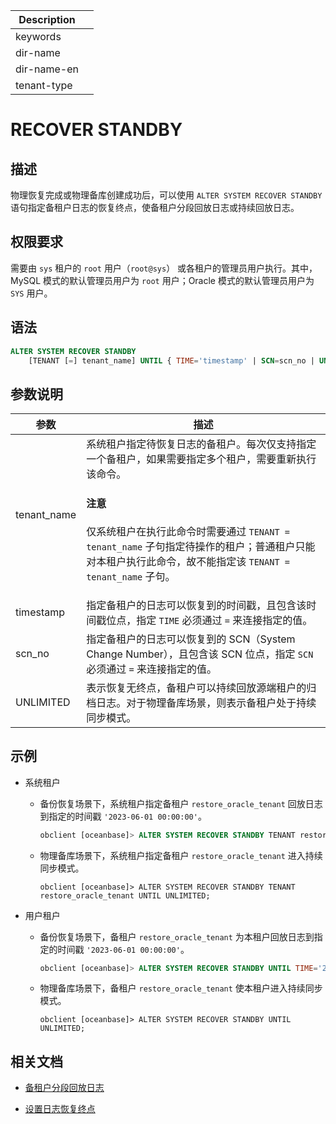 | Description   |                 |
|---------------|-----------------|
| keywords      |                 |
| dir-name      |                 |
| dir-name-en   |                 |
| tenant-type   |                 |

# RECOVER STANDBY

## 描述

物理恢复完成或物理备库创建成功后，可以使用 `ALTER SYSTEM RECOVER STANDBY` 语句指定备租户日志的恢复终点，使备租户分段回放日志或持续回放日志。

## 权限要求

需要由 `sys` 租户的 `root` 用户（`root@sys`） 或各租户的管理员用户执行。其中，MySQL 模式的默认管理员用户为 `root` 用户；Oracle 模式的默认管理员用户为 `SYS` 用户。

## 语法

```sql
ALTER SYSTEM RECOVER STANDBY
    [TENANT [=] tenant_name] UNTIL { TIME='timestamp' | SCN=scn_no | UNLIMITED };
```

## 参数说明

| 参数       | 描述                                                                                                      |
|-----------|------------------------------------------------------------------------------------------------------------|
| tenant_name| 系统租户指定待恢复日志的备租户。每次仅支持指定一个备租户，如果需要指定多个租户，需要重新执行该命令。<main id="notice" type='notice'> <h4>注意</h4> <p>仅系统租户在执行此命令时需要通过 <code>TENANT = tenant_name</code> 子句指定待操作的租户；普通租户只能对本租户执行此命令，故不能指定该 <code>TENANT = tenant_name</code> 子句。</p></main>   |
| timestamp | 指定备租户的日志可以恢复到的时间戳，且包含该时间戳位点，指定 `TIME` 必须通过 `=` 来连接指定的值。                    |
| scn_no    | 指定备租户的日志可以恢复到的 SCN（System Change Number），且包含该 SCN 位点，指定 `SCN` 必须通过 `=` 来连接指定的值。 |
| UNLIMITED | 表示恢复无终点，备租户可以持续回放源端租户的归档日志。对于物理备库场景，则表示备租户处于持续同步模式。              |

## 示例

* 系统租户

  * 备份恢复场景下，系统租户指定备租户 `restore_oracle_tenant` 回放日志到指定的时间戳 `'2023-06-01 00:00:00'`。

    ```sql
    obclient [oceanbase]> ALTER SYSTEM RECOVER STANDBY TENANT restore_oracle_tenant UNTIL TIME='2023-06-01 00:00:00';
    ```

  * 物理备库场景下，系统租户指定备租户 `restore_oracle_tenant` 进入持续同步模式。

    ```shell
    obclient [oceanbase]> ALTER SYSTEM RECOVER STANDBY TENANT restore_oracle_tenant UNTIL UNLIMITED;
    ```

* 用户租户

    * 备份恢复场景下，备租户 `restore_oracle_tenant` 为本租户回放日志到指定的时间戳 `'2023-06-01 00:00:00'`。

      ```sql
      obclient [oceanbase]> ALTER SYSTEM RECOVER STANDBY UNTIL TIME='2023-06-01 00:00:00';
      ```

  * 物理备库场景下，备租户 `restore_oracle_tenant` 使本租户进入持续同步模式。

    ```shell
    obclient [oceanbase]> ALTER SYSTEM RECOVER STANDBY UNTIL UNLIMITED;
    ```

## 相关文档

* [备租户分段回放日志](../../../../../600.manage/600.backup-and-recovery/600.restore-data/510.recover-the-standby-tenant.md)

* [设置日志恢复终点](../../../../../600.manage/400.high-availability/300.physical-standby-database-disaster-recovery/300.log-transport-service/200.configure-the-log-transport-service/200.set-log-restore-endpoint.md)
